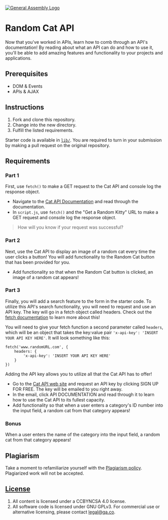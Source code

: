 [![General Assembly Logo](https://camo.githubusercontent.com/1a91b05b8f4d44b5bbfb83abac2b0996d8e26c92/687474703a2f2f692e696d6775722e636f6d2f6b6538555354712e706e67)](https://generalassemb.ly/education/web-development-immersive)

# Random Cat API

Now that you've worked in APIs, learn how to comb through an API's
documentation! By reading about what an API can do and how to use it, you'll be
able to add amazing features and functionality to your projects and
applications.

## Prerequisites

- DOM & Events
- APIs & AJAX

## Instructions

1. Fork and clone this repository.
2. Change into the new directory.
3. Fulfill the listed requirements.

Starter code is available in [`lib/`](lib/). You are required to turn in your
submission by making a pull request on the original repository.

## Requirements

### Part 1

First, use `fetch()` to make a GET request to the Cat API and console log the
response object.

- Navigate to the [Cat API Documentation](https://developers.thecatapi.com/view-account/ylX4blBYT9FaoVd6OhvR?report=bOoHBz-8t) and read
  through the documentation.
- In `script.js`, use `fetch()` and the "Get a Random Kitty" URL to make a GET
  request and console log the response object.

> How will you know if your request was successful?

### Part 2

Next, use the Cat API to display an image of a random cat every time the user
clicks a button! You will add functionality to the Random Cat button that has
been provided for you.

- Add functionality so that when the Random Cat button is clicked, an image of a
  random cat appears!

### Part 3

Finally, you will add a search feature to the form in the starter code. To
utilize this API's search functionality, you will need to request and use an API
key. The key will go in a fetch object called headers. Check out the
[fetch documentation](https://developer.mozilla.org/en-US/docs/Web/API/Fetch_API/Using_Fetch)
to learn more about this!

You will need to give your fetch function a second parameter called `headers`,
which will be an object that takes the key:value pair
`'x-api-key': 'INSERT YOUR API KEY HERE'`. It will look something like this:

```
fetch('www.randomURL.com', {
    headers: {
        'x-api-key': 'INSERT YOUR API KEY HERE'
    }
})
```

Adding the API key allows you to utilize all that the Cat API has to offer!

- Go to the [Cat API web site](https://thecatapi.com/) and request an API key by
  clicking SIGN UP FOR FREE. The key will be emailed to you right away.
- In the email, click API DOCUMENTATION and read through it to learn how to use
  the Cat API to its fullest capacity.
- Add functionality so that when a user enters a category's ID number into the
  input field, a random cat from that category appears!

### Bonus

When a user enters the name of the category into the input field, a random cat
from that category appears!

## Plagiarism

Take a moment to refamiliarize yourself with the
[Plagiarism policy](https://git.generalassemb.ly/DC-WDI/Administrative/blob/master/plagiarism.md).
Plagiarized work will not be accepted.

## [License](LICENSE)

1.  All content is licensed under a CC­BY­NC­SA 4.0 license.
2.  All software code is licensed under GNU GPLv3. For commercial use or
    alternative licensing, please contact legal@ga.co.
